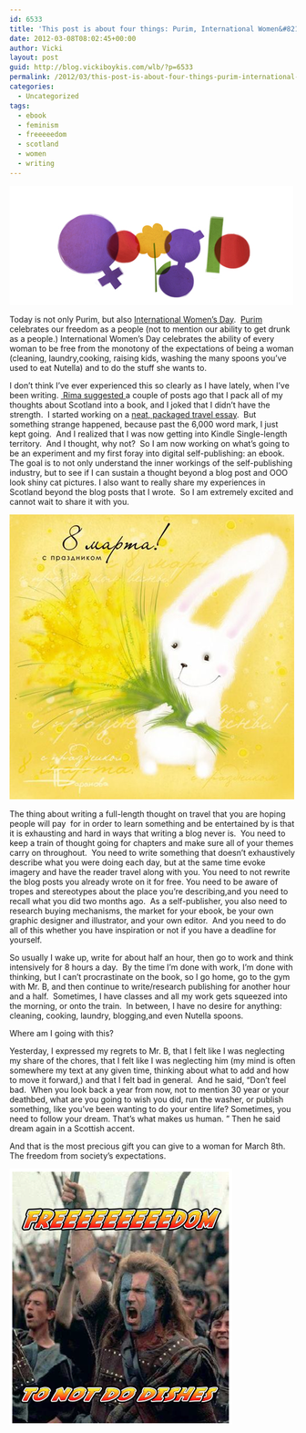 ```yaml
---
id: 6533
title: 'This post is about four things: Purim, International Women&#8217;s Day, my ebook, and, of course, Braveheart'
date: 2012-03-08T08:02:45+00:00
author: Vicki
layout: post
guid: http://blog.vickiboykis.com/wlb/?p=6533
permalink: /2012/03/this-post-is-about-four-things-purim-international-womens-day-my-ebook-and-of-course-braveheart/
categories:
  - Uncategorized
tags:
  - ebook
  - feminism
  - freeeeedom
  - scotland
  - women
  - writing
---
```

[<img class="aligncenter size-full wp-image-6534" title="Screen shot 2012-03-08 at 7.08.35 AM" src="https://raw.githubusercontent.com/veekaybee/wlb/gh-pages/assets/images/2012/03/Screen-shot-2012-03-08-at-7.08.35-AM.png" alt="" width="498" height="209" />](https://raw.githubusercontent.com/veekaybee/wlb/gh-pages/assets/images/2012/03/Screen-shot-2012-03-08-at-7.08.35-AM.png)

Today is not only Purim, but also <a href="http://blog.vickiboykis.com/wlb/2011/03/08/happy-international-womens-day-now-buy-our-cute-purses/" target="_blank">International Women&#8217;s Day</a>.  <a href="http://blog.vickiboykis.com/wlb/2010/02/25/purim-friday-links/" target="_blank">Purim</a> celebrates our freedom as a people (not to mention our ability to get drunk as a people.) International Women&#8217;s Day celebrates the ability of every woman to be free from the monotony of the expectations of being a woman (cleaning, laundry,cooking, raising kids, washing the many spoons you&#8217;ve used to eat Nutella) and to do the stuff she wants to.

I don&#8217;t think I&#8217;ve ever experienced this so clearly as I have lately, when I&#8217;ve been writing. <a href="http://blog.vickiboykis.com/wlb/2012/02/13/this-writers-blocked/" target="_blank"> Rima suggested </a>a couple of posts ago that I pack all of my thoughts about Scotland into a book, and I joked that I didn&#8217;t have the strength.  I started working on a <a href="http://blog.vickiboykis.com/wlb/2012/02/16/how-to-write-a-travel-piece/" target="_blank">neat, packaged travel essay</a>.  But something strange happened, because past the 6,000 word mark, I just kept going.  And I realized that I was now getting into Kindle Single-length territory.  And I thought, why not?  So I am now working on what&#8217;s going to be an experiment and my first foray into digital self-publishing: an ebook. The goal is to not only understand the inner workings of the self-publishing industry, but to see if I can sustain a thought beyond a blog post and OOO look shiny cat pictures. I also want to really share my experiences in Scotland beyond the blog posts that I wrote.  So I am extremely excited and cannot wait to share it with you.

[<img class="aligncenter size-full wp-image-6537" title="s_8marta" src="https://raw.githubusercontent.com/veekaybee/wlb/gh-pages/assets/images/2012/03/s_8marta.jpg" alt="" width="500" height="500" />](https://raw.githubusercontent.com/veekaybee/wlb/gh-pages/assets/images/2012/03/s_8marta.jpg)

The thing about writing a full-length thought on travel that you are hoping people will pay  for in order to learn something and be entertained by is that it is exhausting and hard in ways that writing a blog never is.  You need to keep a train of thought going for chapters and make sure all of your themes carry on throughout.  You need to write something that doesn&#8217;t exhaustively describe what you were doing each day, but at the same time evoke imagery and have the reader travel along with you. You need to not rewrite the blog posts you already wrote on it for free. You need to be aware of tropes and stereotypes about the place you&#8217;re describing,and you need to recall what you did two months ago.  As a self-publisher, you also need to research buying mechanisms, the market for your ebook, be your own graphic designer and illustrator, and your own editor.  And you need to do all of this whether you have inspiration or not if you have a deadline for yourself.

So usually I wake up, write for about half an hour, then go to work and think intensively for 8 hours a day.  By the time I&#8217;m done with work, I&#8217;m done with thinking, but I can&#8217;t procrastinate on the book, so I go home, go to the gym with Mr. B, and then continue to write/research publishing for another hour and a half.  Sometimes, I have classes and all my work gets squeezed into the morning, or onto the train.  In between, I have no desire for anything: cleaning, cooking, laundry, blogging,and even Nutella spoons.

Where am I going with this?

Yesterday, I expressed my regrets to Mr. B, that I felt like I was neglecting my share of the chores, that I felt like I was neglecting him (my mind is often somewhere my text at any given time, thinking about what to add and how to move it forward,) and that I felt bad in general.  And he said, &#8220;Don&#8217;t feel bad.  When you look back a year from now, not to mention 30 year or your deathbed, what are you going to wish you did, run the washer, or publish something, like you&#8217;ve been wanting to do your entire life? Sometimes, you need to follow your dream. That&#8217;s what makes us human. &#8221; Then he said dream again in a Scottish accent.

And that is the most precious gift you can give to a woman for March 8th. The freedom from society&#8217;s expectations.

[<img class="aligncenter size-full wp-image-6535" title="Screen shot 2012-03-08 at 7.57.21 AM" src="https://raw.githubusercontent.com/veekaybee/wlb/gh-pages/assets/images/2012/03/Screen-shot-2012-03-08-at-7.57.21-AM.png" alt="" width="391" height="449" />](https://raw.githubusercontent.com/veekaybee/wlb/gh-pages/assets/images/2012/03/Screen-shot-2012-03-08-at-7.57.21-AM.png)

&nbsp;

&nbsp;